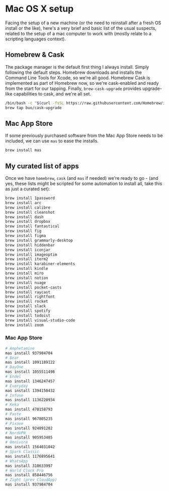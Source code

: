 # Mac OS X setup

Facing the setup of a new machine (or the need to reinstall after a fresh OS install or the like), here's a very brief and basic list of the usual suspects, related to the setup of a mac computer to work with (mostly relate to a scripting languages context).

## Homebrew & Cask

The package manager is the default first thing I always install. Simply following the default steps. Homebrew downloads and installs the Command Line Tools for Xcode, so we're all good. Homebrew Cask is implemented as part of Homebrew now, so we're cask-enabled and ready from the start for our tapping. Finally, `brew-cask-upgrade` provides upgrade-like capabilities to cask, and we're all set.

```bash
/bin/bash -c "$(curl -fsSL https://raw.githubusercontent.com/Homebrew/install/HEAD/install.sh)"
brew tap buo/cask-upgrade
```

## Mac App Store

If some previously purchased software from the Mac App Store needs to be included, we can use `mas` to ease the installs.

```bash
brew install mas
```

## My curated list of apps

Once we have `homebrew`, `cask` (and `mas` if needed) we're ready to go - (and yes, these lists might be scripted for some automation to install all, take this as just a curated set):

```bash
brew install 1password
brew install arc
brew install calibre
brew install cleanshot
brew install dash
brew install dropbox
brew install fantastical
brew install fig
brew install figma
brew install grammarly-desktop
brew install hiddenbar
brew install iconjar
brew install imageoptim
brew install iterm2
brew install karabiner-elements
brew install kindle
brew install miro
brew install notion
brew install nuage
brew install pocket-casts
brew install raycast
brew install rightfont
brew install rocket
brew install slack
brew install spotify
brew install todoist
brew install visual-studio-code
brew install zoom
```

### Mac App Store

```bash
# Amphetamine
mas install 937984704
# Bear
mas install 1091189122
# DayOne
mas install 1055511498
# Endel
mas install 1346247457
# Everyday
mas install 1394150432
# Infuse
mas install 1136220934
# Keka
mas install 470158793
# Paste
mas install 967805235
# Pixave
mas install 924891282
# NordVPN
mas install 905953485
# Omnivore
mas install 1564031042
# Spark Classic
mas install 1176895641
# WhatsApp
mas install 310633997
# World Clock Pro
mas install 858446756
# Zight (prev CloudApp)
mas install 937984704
```
